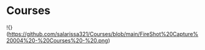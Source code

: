 # Courses
!{}(https://github.com/salarissa321/Courses/blob/main/FireShot%20Capture%20004%20-%20Courses%20-%20.png)
